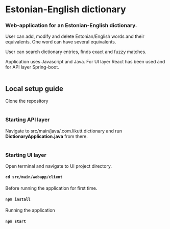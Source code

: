 # Estonian-English dictionary

### Web-application for an Estonian-English dictionary.

User can add, modify and delete Estonian/English words and their equivalents. One word can have several equivalents.

User can search dictionary entries, finds exact and fuzzy matches.

Application uses Javascript and Java. For UI layer React has been used and for API layer Spring-boot.
<br/><br/>
## Local setup guide

Clone the repository
<br/><br/>
### Starting API layer
Navigate to src/main/java/.com.likutt.dictionary and run **DictionaryApplication.java** from there.
<br/><br/>
### Starting UI layer

Open terminal and navigate to UI project directory.
#### `cd src/main/webapp/client`

Before running the application for first time.
#### `npm install`

Running the application
#### `npm start`
